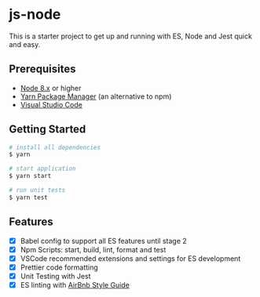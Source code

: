 # js-node

This is a starter project to get up and running with ES, Node and Jest quick and easy.

## Prerequisites

- [Node 8.x](https://nodejs.org/en/) or higher
- [Yarn Package Manager](https://yarnpkg.com/en/) (an alternative to npm)
- [Visual Studio Code](https://code.visualstudio.com/)

## Getting Started

```bash
# install all dependencies
$ yarn

# start application
$ yarn start

# run unit tests
$ yarn test
```

## Features

- [x] Babel config to support all ES features until stage 2
- [x] Npm Scripts: start, build, lint, format and test
- [x] VSCode recommended extensions and settings for ES development
- [x] Prettier code formatting
- [x] Unit Testing with Jest
- [x] ES linting with [AirBnb Style Guide](https://github.com/airbnb/javascript)
